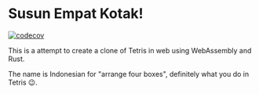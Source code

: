 # Susun Empat Kotak!
[![codecov](https://codecov.io/gh/pomadgw/susun-empat-kotak/branch/main/graph/badge.svg)](https://codecov.io/gh/pomadgw/susun-empat-kotak)

This is a attempt to create a clone of Tetris in web using WebAssembly and Rust.

The name is Indonesian for "arrange four boxes", definitely what you do in Tetris 😉.

